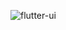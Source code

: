 ![flutter-ui](https://github.com/dongkyun2331/flutter-ui/assets/119479530/6222be04-f22a-479a-8803-92d11d9dbe19)
